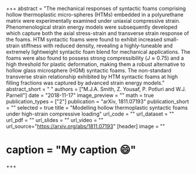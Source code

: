 +++
abstract = "The mechanical responses of syntactic foams comprising hollow thermoplastic micro-spheres (HTMs) embedded in a polyurethane matrix were experimentally examined under uniaxial compressive strain. Phenomenological strain energy models were subsequently developed which capture both the axial stress-strain and transverse strain response of the foams. HTM syntactic foams were found to exhibit increased small-strain stiffness with reduced density, revealing a highly-tuneable and extremely lightweight syntactic foam blend for mechanical applications. The foams were also found to possess strong compressibility ($J\approx 0.75$) and a high threshold for plastic deformation, making them a robust alternative to hollow glass microsphere (HGM) syntactic foams. The non-standard transverse strain relationship exhibited by HTM syntactic foams at high filling fractions was captured by advanced strain energy models."
abstract_short = " "
authors = ["M.J.A. Smith, Z. Yousaf, P. Potluri and W.J. Parnell"]
date = "2018-11-17"
image_preview = ""
math = true
publication_types = ["2"]
publication = "arXiv, 1811.07193"
publication_short = ""
selected = true
title = "Modelling hollow thermoplastic syntactic foams under high-strain compressive loading"
url_code = ""
url_dataset = ""
url_pdf = ""
url_slides = ""
url_video = ""
url_source="https://arxiv.org/abs/1811.07193"
 [header]
 image = ""
# caption = "My caption :smile:"


+++
